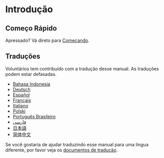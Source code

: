 # Introdução

## Começo Rápido

Apressado? Vá direto para [Começando](getting-started.md).

## Traduções

Voluntários tem contribuído com a tradução desse manual. As traduções podem estar defasadas.

- [Bahasa Indonesia](https://apps.ankiweb.net/docs/manual.id.html)
- [Deutsch](http://www.dennisproksch.de/anki)
- [Español](https://apps.ankiweb.net/docs/manual.es.html)
- [Français](https://apps.ankiweb.net/docs/manual.fr.html)
- [Italiano](https://web.archive.org/web/20160423223801/http://192.167.9.6/Anki_ITA/Manual_ITA.htm)
- [Polski](https://apps.ankiweb.net/docs/manual.pl.html)
- [Português Brasileiro](https://mizerablebr.github.io/anki-manual/)
- [فارسى](http://ankidroid.ir/anki.pdf)
- [日本語](http://wikiwiki.jp/rage2050/?FrontPage)
- [简体中文](http://www.ankichina.net/manual/anki/)

Se você gostaria de ajudar traduzindo esse manual para uma língua diferente,
por favor veja os [documentos de tradução](https://translating.ankiweb.net/#/anki/manual).
